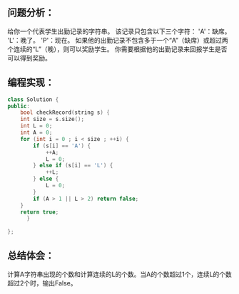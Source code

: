 ## 问题分析：
给你一个代表学生出勤记录的字符串。 该记录只包含以下三个字符：
'A'：缺席。
'L'：晚了。
'P'：现在。
如果他的出勤记录不包含多于一个“A”（缺席）或超过两个连续的“L”（晚），则可以奖励学生。
你需要根据他的出勤记录来回报学生是否可以得到奖励。
## 编程实现：
```c++
class Solution {
public:
    bool checkRecord(string s) {
    int size = s.size();  
    int L = 0;  
    int A = 0;  
    for (int i = 0 ; i < size ; ++i) {  
        if (s[i] == 'A') {  
            ++A;  
            L = 0;  
        } else if (s[i] == 'L') {  
            ++L;  
        } else {  
            L = 0;  
        }  
        if (A > 1 || L > 2) return false;  
    }  
    return true;  
      }
    
};
```
## 总结体会：
计算A字符串出现的个数和计算连续的L的个数。当A的个数超过1个，连续L的个数超过2个时，输出False。